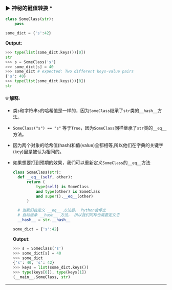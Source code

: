 ### ▶ 神秘的键值转换 *

```py
class SomeClass(str):
    pass

some_dict = {'s':42}
```

**Output:**
```py
>>> type(list(some_dict.keys())[0])
str
>>> s = SomeClass('s')
>>> some_dict[s] = 40
>>> some_dict # expected: Two different keys-value pairs
{'s': 40}
>>> type(list(some_dict.keys())[0])
str
```

#### 💡 解释:

* 类`s`和字符串`s`的哈希值是一样的，因为`SomeClass`继承了`str`类的`__hash__`方法。
* `SomeClass("s") == "s"` 等于`True`，因为`SomeClass`同样继承了`str`类的`__eq__`方法。
* 因为两个对象的哈希值(hash)和值(value)全都相等,所以他们在字典的关键字(key)里是被认为相同的。
* 如果想要打到预期的效果，我们可以重新定义`SomeClass`的`__eq__`方法
  ```py
  class SomeClass(str):
    def __eq__(self, other):
        return (
            type(self) is SomeClass
            and type(other) is SomeClass
            and super().__eq__(other)
        )

    # 当我们自定义 __eq__ 方法后， Python会停止
    # 自动继承 __hash__ 方法， 所以我们同样也需要定义它
    __hash__ = str.__hash__

  some_dict = {'s':42}
  ```

  **Output:**
  ```py
  >>> s = SomeClass('s')
  >>> some_dict[s] = 40
  >>> some_dict
  {'s': 40, 's': 42}
  >>> keys = list(some_dict.keys())
  >>> type(keys[0]), type(keys[1])
  (__main__.SomeClass, str)
  ```

---